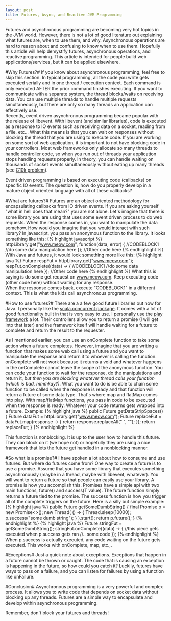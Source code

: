 ```yaml
---
layout: post
title: Futures, Async, and Reactive JVM Programming
---
```


Futures and asynchronous programming are becoming very hot topics in the JVM world.  However, there is not a lot of good literature out explaining what futures are, when to use them, and why.  Asynchronous operations are hard to reason about and confusing to know when to use them.  Hopefully this article will help demystify futures, asynchronous operations, and reactive programming.  This article is intended for people build web applications/services, but it can be applied elsewhere.

#Why Futures?#
If you know about asynchronous programming, feel free to skip this section.
In typical programming, all the code you write gets executed serially and in one thread / execution context.  Each command is only executed AFTER the
prior command finishes executing. If you want to communicate with a separate system, the thread blocks/waits on receiving data.  You can use multiple 
threads to handle multiple requests simultaneously, but there are only so many threads an application can effectively use.  
Recently, event driven asynchronous programming became popular with the release of libevent.  With libevent (and similar libraries), code is 
executed as a response to IO events such as receiving data on a socket, reading from a file, etc...  What this means is that you can wait on responses
without blocking the thread that you are using to execute code.  If you are working on some sort of web application, it is important to not
have blocking code in your controllers.  Most web frameworks only allocate so many threads to handle controller code, so when you run out of threads 
your application stops handling requests properly.  In theory, you can handle waiting on thousands of socket events simultaneously without 
eating up many threads (see [C10k problem](http://www.kegel.com/c10k.html)).

Event driven programming is based on executing code (callbacks) on specific IO events.  The question is, how do you properly develop in a mature 
object oriented language with all of these callbacks?

#What are futures?#
Futures are an object oriented methodology for encapsulating callbacks from IO driven events. If you are asking yourself "what in hell does that mean?" 
you are not alone.  Let's imagine that there is some library you are using that uses some event driven process to do web requests.  When the response
comes in, you want to manipulate the data somehow.  How would you imagine that you would interact with such library?  In javascript, you pass an 
anonymous function to the library.  It looks something like this:
{% highlight javascript %}
httpLibrary.get("www.meow.com", function(data, error) {
    //CODEBLOCK1
    //do some data manipulation here
});
//Other code here
{% endhighlight %}
With Java and futures, it would look something more like this:
{% highlight java %}
Future<Response> respFut = httpLibrary.get("www.meow.com");
respFut.onComplete((data) -> {
  //CODEBLOCK1
  //do some data manipulation here
});
//Other code here
{% endhighlight %}
What this is saying is do some get request on www.meow.com.  Keep executing code (other code here) without waiting for any response.  
When the response comes back, execute "CODEBLOCK1" in a different context.  This is what the kids call asynchronous programming.

#How to use futures?#
There are a a few good future libraries out now for Java.  I personally like the [scala.concurrent package](http://www.scala-lang.org/files/archive/nightly/docs/library/index.html#scala.concurrent.Future).  It comes with a lot of good functionality built in that is very easy to use.  I personally use the 
[play framework](https://www.playframework.com/) a lot.  Their controllers allow you to return a promise (I will get into that later) and the framework
itself will handle waiting for a future to complete and return the result to the requester.  

As I mentioned earlier, you can use an onComplete function to take some action when a future completes.  However, imagine that you are writing a function
that makes some web call using a future and you want to manipulate the response and return it to whoever is calling the function.  onComplete will not work because it returns a void and whatever happens in the onComplete cannot leave the scope of the anonymous function.  You can code your function to wait for the response, do the manipulations and return it, *but then you are blocking whatever thread calls your function (which is bad, mmmkay?)*.  What you want to do is be able to
chain some function to be called when the response is ready and that function will return a future of some data type.  That's where map and flatMap
comes into play.  With map/flatMap functions, you pass in code to be executed when the response is ready.  Whatever your code returns gets wrapped into
a future.  Example:
{% highlight java %}
public Future<String> getDataStripSpaces() {
  Future<String> dataFut = httpLibrary.get("www.meow.com");
  Future<String> replaceFut = dataFut.map(response -> {
    return response.replaceAll(" ", "");
  });
  return replaceFut;
}
{% endhighlight %}

This function is nonblocking.  It is up to the user how to handle this future.  They can block on it (we hope not) or hopefully they are using a nice 
framework that lets the future get handled in a nonblocking manner.

#So what is a promise?#
I have spoken a lot about how to consume and use futures.  But where do futures come from?  One way to create a future is to use a promise.  Assume that
you have some library that executes something asynchronously (maybe in a thread, maybe with libevent, whatever).  You will want to return a future
so that people can easily use your library.  A promise is how you accomplish this.  Promises have a simple api with two main functions, future() 
and success(T value).  The future function simply returns a future tied to the promise.  The success function is how you trigger all of the complete
triggers on the future.  Here is a silly but simple example:
{% highlight java %}
public Future<String> getSomeDumbString() {
  final Promise<String> p = new Promise<>();
  new Thread(
      () -> {
        Thread.sleep(10000);
        p.success("some dumb string");
      }
    ).start();
  return p.future();
}
{% endhighlight %}
{% highlight java %}
Future<String> stringFut = getSomeDumbString();
stringFut.onComplete((data) -> {
  //this piece gets executed when p.success gets ran
  //.. some code
});
{% endhighlight %}
When p.success is actually executed, any code waiting on the future gets executed. This works with onComplete, map, etc.,. 

#Exceptions#
Just a quick note about exceptions.  Exceptions that happen in a future cannot be thrown or caught.  The code that is causing an exception is happening in the future, so how could you catch it?  Luckily, futures have ways to pass on a failure, and you can listen for failures by using a function like onFailure.

#Conclusion#
Asynchronous programming is a very powerful and complex process.  It allows you to write code that depends on socket data without 
blocking up any threads.  Futures are a simple way to encapsulate and develop within asynchronous programming.

Remember, don't block your futures and threads!
